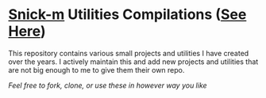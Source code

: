 # [Snick-m](https://github.com/snick-m) Utilities Compilations ([See Here](https://utils.mushfiqr.com))

This repository contains various small projects and utilities I have created over the years.
I actively maintain this and add new projects and utilities that are not big enough to me to give them their own repo.

*Feel free to fork, clone, or use these in however way you like*
